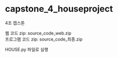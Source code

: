 # capstone_4_houseproject
4조 캡스톤


웹 코드 zip: source_code_web.zip <br>
프로그램 코드 zip: source_code_최종.zip


HOUSE.py 파일로 실행
